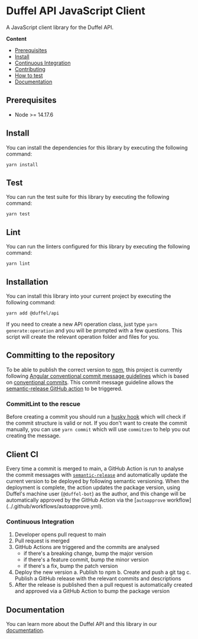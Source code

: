 # Duffel API JavaScript Client

A JavaScript client library for the Duffel API.

**Content**

- [Prerequisites](#prerequisites)
- [Install](#install)
- [Continuous Integration](#client-ci)
- [Contributing](../docs/CONTRIBUTING.md)
- [How to test](#test)
- [Documentation](#documentation)

## Prerequisites

- Node >= 14.17.6

## Install

You can install the dependencies for this library by executing the following command:

```
yarn install
```

## Test

You can run the test suite for this library by executing the following command:

```
yarn test
```

## Lint

You can run the linters configured for this library by executing the following command:

```
yarn lint
```

## Installation

You can install this library into your current project by executing the following command:

```
yarn add @duffel/api
```

If you need to create a new API operation class, just type `yarn generate:operation` and you will be prompted with a few questions. This script will create the relevant operation folder and files for you.

## Committing to the repository

To be able to publish the correct version to [npm](https://www.npmjs.com), this project is currently following [Angular conventional commit message guidelines](https://github.com/angular/angular/blob/22b96b9/CONTRIBUTING.md#type) which is based on [conventional commits](https://www.conventionalcommits.org/en/v1.0.0/). This commit message guideline allows the [semantic-release GitHub action](##client-ci) to be triggered.

### CommitLint to the rescue

Before creating a commit you should run a [husky hook](https://www.npmjs.com/package/husky) which will check if the commit structure is valid or not. If you don't want to create the commit manually, you can use `yarn commit` which will use `commitzen` to help you out creating the message.

## Client CI

Every time a commit is merged to main, a GitHub Action is run to analyse the commit messages with [`semantic-release`](https://github.com/semantic-release/semantic-release) and automatically update the current version to be deployed by following semantic versioning. When the deployment is complete, the action updates the package version, using Duffel's machine user (`@duffel-bot`) as the author, and this change will be automatically approved by the GitHub Action via the [`autoapprove` workflow] (../.github/workflows/autoapprove.yml).

### Continuous Integration

1. Developer opens pull request to main
2. Pull request is merged
3. GitHub Actions are triggered and the commits are analysed
   - if there's a breaking change, bump the major version
   - if there's a feature commit, bump the minor version
   - if there's a fix, bump the patch version
4. Deploy the new version
   a. Publish to npm
   b. Create and push a git tag
   c. Publish a GitHub release with the relevant commits and descriptions
5. After the release is published then a pull request is automatically created and approved via a GitHub Action to bump the package version

## Documentation

You can learn more about the Duffel API and this library in our [documentation](https://duffel.com/docs).
